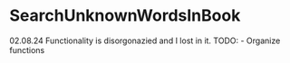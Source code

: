 # SearchUnknownWordsInBook
02.08.24
Functionality is disorgonazied and I lost in it. 
TODO:
    - Organize functions 
